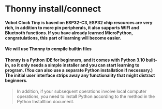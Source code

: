 # Thonny install/connect

#### **Vobot Clock Tiny** is based on ESP32-C3, ESP32 chip resources are very rich, in addition to more pin peripherals, it also supports WIFI and Bluetooth functions. If you have already learned MicroPython, congratulations, this part of learning will become easier.

#### We will use Thonny to compile builtin files

#### Thonny is a Python IDE for beginners, and it comes with Python 3.10 built-in, so it only needs a simple installer and you can start learning to program. (You can also use a separate Python installation if necessary.) The initial user interface strips away any functionality that might distract beginners.

> In addition, if your subsequent operations involve local computer operations, you need to install Python according to the method in the Python Installtion document.